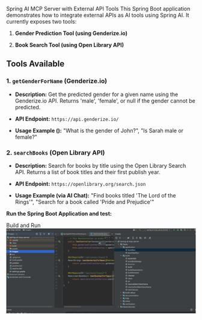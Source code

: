 Spring AI MCP Server with External API Tools
This Spring Boot application demonstrates how to integrate external APIs as AI tools using Spring AI. It currently exposes two tools:

1. **Gender Prediction Tool (using Genderize.io)**

2. **Book Search Tool (using Open Library API)**


## Tools Available

### 1. `getGenderForName` (Genderize.io)

* **Description:** Get the predicted gender for a given name using the Genderize.io API. Returns 'male', 'female', or null if the gender cannot be predicted.

* **API Endpoint:** `https://api.genderize.io/`

* **Usage Example ():** "What is the gender of John?", "Is Sarah male or female?"

### 2. `searchBooks` (Open Library API)

* **Description:** Search for books by title using the Open Library Search API. Returns a list of book titles and their first publish year.

* **API Endpoint:** `https://openlibrary.org/search.json`

* **Usage Example (via AI Chat):** "Find books titled 'The Lord of the Rings'", "Search for a book called 'Pride and Prejudice'"


**Run the Spring Boot Application and test:**

Build and Run
![](images/spring-mcp-server_build.jpeg)

